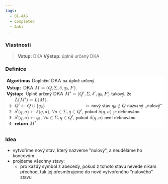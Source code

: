 ```yaml
---
tags:
  - BI-AAG
  - Completed
  - Anki
---
```


### Vlastnosti
> **Vstup:** DKA
> **Výstup:** úplně určený DKA

### Definice
![](Attachments/Pasted%20image%2020231206204447.png)

### Idea
- vytvoříme nový stav, který nazveme "nulový", a neuděláme ho koncovým
- projdeme všechny stavy:
	- pro každý symbol z abecedy, pokud z tohoto stavu nevede nikam přechod, tak jej přesměrujeme do nově vytvořeného "nulového" stavu